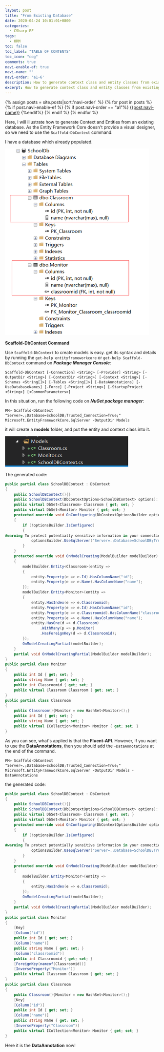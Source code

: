 ```yaml
---
layout: post
title: "From Existing Database"
date: 2020-04-24 10:01:01+0800
categories:
  - CSharp-EF
tags:
  - ORM
toc: false
toc_label: "TABLE OF CONTENTS"
toc_icon: "cog"
comments: true
navi-enable-ef: true
navi-name: ""
navi-order: 'a1-6'
description: How to generate context class and entity classes from existing database in Entity Framework Core
excerpt: How to generate context class and entity classes from existing database in Entity Framework Core
---
```

<!--navigation bar-->
<div class='navi-link-container'>
  {% assign posts = site.posts|sort:'navi-order' %}
  {% for post in posts %}
    {% if post.navi-enable-ef %}
        {% if post.navi-order == "a1"%}
            <a href="{{ site.baseurl }}{{ post.url }}" class='navi-link'>{{post.navi-name}}</a>
        {%endif%}
    {% endif %}
  {% endfor %}
<a class='navi-link'></a></div>
<!--navigation bar-->

Here, I will illustrate how to generate Context and Entities from an existing database. As the Entity Framework Core doesn't provide a visual designer, so we need to use the `Scaffold-DbContext` command.


I have a database which already populated.

![Alt][1]

**Scaffold-DbContext Command**

Use `Scaffold-DbContext` to create models is easy. get its syntax and details by running the `get-help entityframeworkcore` or `get-help Scaffold-DbContext` command on ***Package Manager Console***:
```
Scaffold-DbContext [-Connection] <String> [-Provider] <String> [-OutputDir <String>] [-ContextDir <String>] [-Context <String>] [-Schemas <String[]>] [-Tables <String[]>] [-DataAnnotations] [-UseDatabaseNames] [-Force] [-Project <String>] [-StartupProject <String>] [<CommonParameters>]

```

In this situation, run the following code on ***NuGet package manager***:
```
PM> Scaffold-DbContext "Server=.;Database=SchoolDB;Trusted_Connection=True;" Microsoft.EntityFrameworkCore.SqlServer -OutputDir Models
```
it will create a **models** folder, and put the entity and context class into it.

![Alt][2]

The generated code:
```c#
public partial class SchoolDBContext : DbContext
{
    public SchoolDBContext(){}
    public SchoolDBContext(DbContextOptions<SchoolDBContext> options): base(options){}
    public virtual DbSet<Classroom> Classroom { get; set; }
    public virtual DbSet<Monitor> Monitor { get; set; }
    protected override void OnConfiguring(DbContextOptionsBuilder optionsBuilder)
    {
        if (!optionsBuilder.IsConfigured)
        {
#warning To protect potentially sensitive information in your connection string, you should move it out of source code. See http://go.microsoft.com/fwlink/?LinkId=723263 for guidance on storing connection strings.
            optionsBuilder.UseSqlServer("Server=.;Database=SchoolDB;Trusted_Connection=True;");
        }
    }
    protected override void OnModelCreating(ModelBuilder modelBuilder)
    {
        modelBuilder.Entity<Classroom>(entity =>
        {
            entity.Property(e => e.Id).HasColumnName("id");
            entity.Property(e => e.Name).HasColumnName("name");
        });
        modelBuilder.Entity<Monitor>(entity =>
        {
            entity.HasIndex(e => e.Classroomid);
            entity.Property(e => e.Id).HasColumnName("id");
            entity.Property(e => e.Classroomid).HasColumnName("classroomid");
            entity.Property(e => e.Name).HasColumnName("name");
            entity.HasOne(d => d.Classroom)
                .WithMany(p => p.Monitor)
                .HasForeignKey(d => d.Classroomid);
        });
        OnModelCreatingPartial(modelBuilder);
    }
    partial void OnModelCreatingPartial(ModelBuilder modelBuilder);
}
public partial class Monitor
{
    public int Id { get; set; }
    public string Name { get; set; }
    public int Classroomid { get; set; }
    public virtual Classroom Classroom { get; set; }
}
public partial class Classroom
{
    public Classroom(){Monitor = new HashSet<Monitor>();}
    public int Id { get; set; }
    public string Name { get; set; }
    public virtual ICollection<Monitor> Monitor { get; set; }
}
```

As you can see, what's applied is that the **Fluent-API**. However, if you want to use the **DataAnnotations**, then you should add the `-DataAnnotations` at the end of the command.

```
PM> Scaffold-DbContext "Server=.;Database=SchoolDB;Trusted_Connection=True;" Microsoft.EntityFrameworkCore.SqlServer -OutputDir Models -DataAnnotations
```

the generated code:
```c#
public partial class SchoolDBContext : DbContext
{
    public SchoolDBContext(){}
    public SchoolDBContext(DbContextOptions<SchoolDBContext> options): base(options){}
    public virtual DbSet<Classroom> Classroom { get; set; }
    public virtual DbSet<Monitor> Monitor { get; set; }
    protected override void OnConfiguring(DbContextOptionsBuilder optionsBuilder)
    {
        if (!optionsBuilder.IsConfigured)
        {
#warning To protect potentially sensitive information in your connection string, you should move it out of source code. See http://go.microsoft.com/fwlink/?LinkId=723263 for guidance on storing connection strings.
            optionsBuilder.UseSqlServer("Server=.;Database=SchoolDB;Trusted_Connection=True;");
        }
    }
    protected override void OnModelCreating(ModelBuilder modelBuilder)
    {
        modelBuilder.Entity<Monitor>(entity =>
        {
            entity.HasIndex(e => e.Classroomid);
        });
        OnModelCreatingPartial(modelBuilder);
    }
    partial void OnModelCreatingPartial(ModelBuilder modelBuilder);
}
public partial class Monitor
{
    [Key]
    [Column("id")]
    public int Id { get; set; }
    [Column("name")]
    public string Name { get; set; }
    [Column("classroomid")]
    public int Classroomid { get; set; }
    [ForeignKey(nameof(Classroomid))]
    [InverseProperty("Monitor")]
    public virtual Classroom Classroom { get; set; }
}
public partial class Classroom
{
    public Classroom(){Monitor = new HashSet<Monitor>();}
    [Key]
    [Column("id")]
    public int Id { get; set; }
    [Column("name")]
    public string Name { get; set; }
    [InverseProperty("Classroom")]
    public virtual ICollection<Monitor> Monitor { get; set; }
}
```
Here it is the **DataAnnotation** now!

[1]: /public/img/2020-04-26-From-Existing-Database-a.png
[2]: /public/img/2020-04-26-From-Existing-Database-b.png


